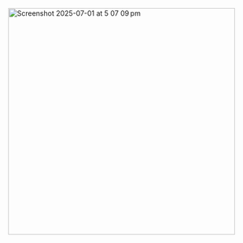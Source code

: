<img width="461" alt="Screenshot 2025-07-01 at 5 07 09 pm" src="https://github.com/user-attachments/assets/3d15449f-a592-4382-8f97-f62858c0cefe" />
